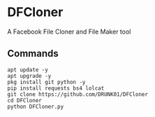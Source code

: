 # DFCloner
A Facebook File Cloner and File Maker tool


## Commands
```
apt update -y
apt upgrade -y
pkg install git python -y
pip install requests bs4 lolcat
git clone https://github.com/DRUNK01/DFCloner
cd DFCloner
python DFCloner.py
```
